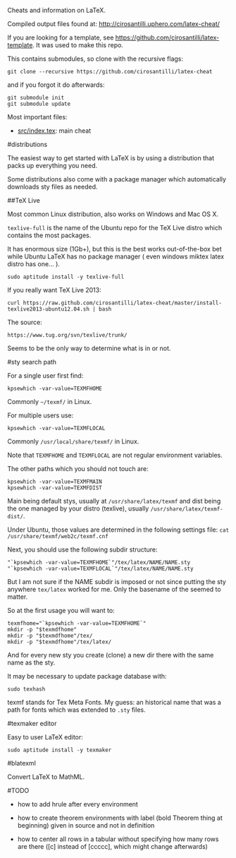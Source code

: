 Cheats and information on LaTeX.

Compiled output files found at: <http://cirosantilli.uphero.com/latex-cheat/>

If you are looking for a template, see <https://github.com/cirosantilli/latex-template>. It was used to make this repo.

This contains submodules, so clone with the recursive flags:

    git clone --recursive https://github.com/cirosantilli/latex-cheat

and if you forgot it do afterwards:

    git submodule init
    git submodule update

Most important files:

- [src/index.tex](src/index.tex): main cheat

#distributions

The easiest way to get started with LaTeX is by using a distribution that packs up everything you need.

Some distributions also come with a package manager which automatically downloads sty files as needed.

##TeX Live

Most common Linux distribution, also works on Windows and Mac OS X.

`texlive-full` is the name of the Ubuntu repo for the TeX Live distro which contains the most packages.

It has enormous size (1Gb+), but  this is the best works out-of-the-box bet while Ubuntu LaTeX has no package manager ( even windows miktex latex distro has one... ).

    sudo aptitude install -y texlive-full

If you really want TeX Live 2013:

    curl https://raw.github.com/cirosantilli/latex-cheat/master/install-texlive2013-ubuntu12.04.sh | bash 

The source:

    https://www.tug.org/svn/texlive/trunk/

Seems to be the only way to determine what is in or not.

#sty search path

For a single user first find:

    kpsewhich -var-value=TEXMFHOME

Commonly `~/texmf/` in Linux.

For multiple users use:

    kpsewhich -var-value=TEXMFLOCAL

Commonly `/usr/local/share/texmf/` in Linux.

Note that `TEXMFHOME` and `TEXMFLOCAL` are not regular environment variables.

The other paths which you should not touch are:

    kpsewhich -var-value=TEXMFMAIN
    kpsewhich -var-value=TEXMFDIST

Main being default stys, usually at `/usr/share/latex/texmf` and dist being the one managed by your distro (texlive), usually `/usr/share/latex/texmf-dist/`.

Under Ubuntu, those values are determined in the following settings file: `cat /usr/share/texmf/web2c/texmf.cnf`

Next, you should use the following subdir structure:

    "`kpsewhich -var-value=TEXMFHOME`"/tex/latex/NAME/NAME.sty
    "`kpsewhich -var-value=TEXMFLOCAL`"/tex/latex/NAME/NAME.sty

But I am not sure if the NAME subdir is imposed or not since putting the sty anywhere `tex/latex` worked for me. Only the basename of the seemed to matter.

So at the first usage you will want to:

    texmfhome="`kpsewhich -var-value=TEXMFHOME`"
    mkdir -p "$texmdfhome"
    mkdir -p "$texmdfhome"/tex/
    mkdir -p "$texmdfhome"/tex/latex/

And for every new sty you create (clone) a new dir there with the same name as the sty.

It may be necessary to update package database with:

    sudo texhash

texmf stands for Tex Meta Fonts. My guess: an historical name that was a path for fonts which was extended to `.sty` files.

#texmaker editor

Easy to user LaTeX editor:

    sudo aptitude install -y texmaker

#blatexml

Convert LaTeX to MathML.

#TODO

* how to add hrule after every environment

* how to create theorem environments with label (bold Theorem thing at beginning)
    given in source and not in definition

* how to center all rows in a tabular without specifying how many rows are there
    ([c] instead of [ccccc], which might change afterwards)
